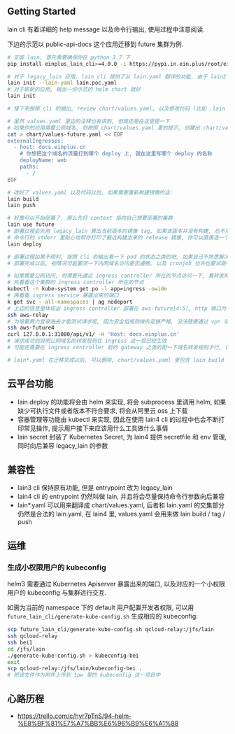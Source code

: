 ## Getting Started

lain cli 有着详细的 help message 以及命令行输出, 使用过程中注意阅读.

下边的示范以 public-api-docs 这个应用迁移到 future 集群为例.

```bash
# 安装 lain, 首先需要确保你在 python 3.7 下
pip install einplus_lain_cli>=4.0.0 -i https://pypi.in.ein.plus/root/ein/+simple/

# 对于 legacy_lain 应用, lain cli 提供了从 lain.yaml 翻译的功能, 由于 lain2 功能缺失, 所以一般不用 lain.yaml, 而是从 lain.poc.yaml, lain.azure.yaml 进行翻译
lain init --lain-yaml lain.poc.yaml
# 对于崭新的应用, 输出一份示范的 helm chart 就好
lain init

# 接下来按照 cli 的输出, review chart/values.yaml, 以及修改代码 (比如 .lain 域名的迁移之类的)

# 虽然 values.yaml 里边的注释也有讲到, 但是还是在这里提一下
# 如果你的应用需要公网域名, 则按照 chart/values.yaml 里的提示, 创建出 chart/values-future.yaml, 然后写成这样:
cat > chart/values-future.yaml << EOF
externalIngresses:
  - host: docs.einplus.cn
    # 你想把这个域名的流量打到哪个 deploy 上, 就在这里写哪个 deploy 的名称
    deployName: web
    paths:
      - /
EOF

# 改好了 values.yaml 以及代码以后, 如果需要重新构建镜像的话:
lain build
lain push

# 好像可以开始部署了, 那么先将 context 指向自己想要部署的集群
lain use future
# 部署过程会先用 legacy_lain 算出当前版本的镜像 tag, 如果该版本并没有构建, 也不用担心
# 命令行的 stderr 里贴心地帮你打印了最近构建出来的 release 镜像, 你可以直接选一个然后按照提示传参进行构建
lain deploy

# 部署过程如果不顺利, 按照 cli 的输出看一下 pod 的状态之类的吧, 如果自己不熟悉解决方法, 找 SA 哈
# 部署完成以后, 视情况可能要测一下内网域名访问是否通畅, 以及 cronjob 也许也要试跑一下, 这些 cli 输出里都有提示, 不赘述

# 如果需要公网访问, 则需要先通过 ingress controller 所在的节点访问一下, 看转发规则是不是真的生效了
# 先看看这个集群的 ingress controller 所在的节点
kubectl -n kube-system get po -l app=ingress -owide
# 再看看 ingress service 暴露出来的端口
k get svc --all-namespaces | ag nodeport
# 上边的信息里体现出 ingress controller 部署在 aws-future[4:5], http 端口为 31080
ssh aws-relay
# 为啥要费力登录进去才能测试请求呢, 因为安全组规则做的足够严格, 没法随便通过 vpn 请求到 ingress controller 节点
ssh aws-future4
curl 127.0.0.1:31080/api/v1/ -H 'Host: docs.einplus.cn'
# 请求成功则说明公网域名的转发规则在 ingress 这一层已经生效
# 可能还需要在 ingress controller 前的 gateway 之类的配一下域名转发规则才行, 详询 SA.

# lain*.yaml 在迁移完成以后, 可以删除, chart/values.yaml 里包含 lain build 等命令所需要的信息
```

## 云平台功能

* lain deploy 的功能将会由 helm 来实现, 将会 subprocess 里调用 helm, 如果缺少可执行文件或者版本不符合要求, 将会从阿里云 oss 上下载
* 容器管理等功能由 kubectl 来实现, 因此在使用 lain4 cli 的过程中也会不断打印常见操作, 提示用户接下来应该用什么工具做什么事情
* lain secret 封装了 Kubernetes Secret, 为 lain4 提供 secretfile 和 env 管理, 同时向后兼容 legacy_lain 的参数

## 兼容性

* lain3 cli 保持原有功能, 但是 entrypoint 改为 legacy_lain
* lain4 cli 的 entrypoint 仍然叫做 lain, 并且将会尽量保持命令行参数向后兼容
* lain*.yaml 可以用来翻译成 chart/values.yaml, 后者和 lain.yaml 的交集部分仍然是合法的 lain.yaml, 在 lain4 里, values.yaml 会用来做 lain build / tag / push

## 运维

### 生成小权限用户的 kubeconfig

helm3 需要通过 Kubernetes Apiserver 暴露出来的端口, 以及对应的一个小权限用户的 kubeconfig 与集群进行交互.

如需为当前的 namespace 下的 default 用户配置开发者权限, 可以用 `future_lain_cli/generate-kube-config.sh` 生成相应的 kubeconfig:

```bash
scp future_lain_cli/generate-kube-config.sh qcloud-relay:/jfs/lain
ssh qcloud-relay
ssh bei1
cd /jfs/lain
./generate-kube-config.sh > kubeconfig-bei
exit
scp qcloud-relay:/jfs/lain/kubeconfig-bei .
# 把该文件作为附件上传到 1pw 里的 kubeconfig 这一项目中
```

## 心路历程

* https://trello.com/c/hyr7pTnS/94-helm-%E8%BF%81%E7%A7%BB%E6%96%B9%E6%A1%88
